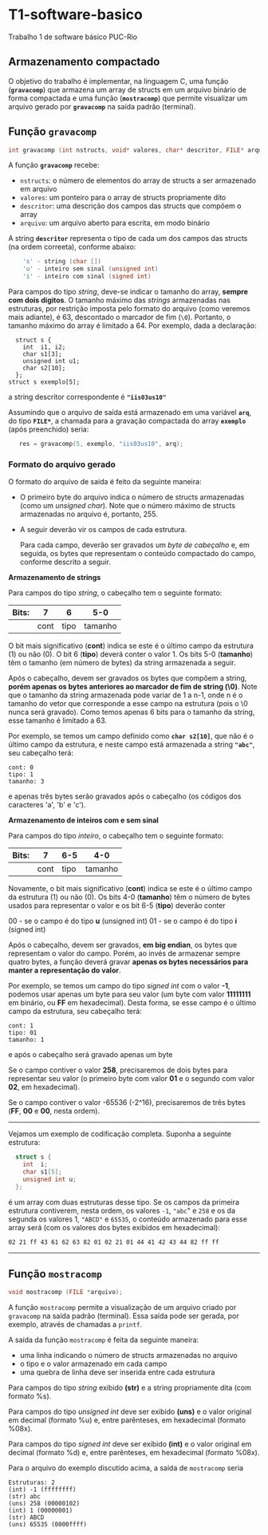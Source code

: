 # T1-software-basico
Trabalho 1 de software básico PUC-Rio

## Armazenamento compactado

O objetivo do trabalho é implementar, na linguagem C, uma função (**`gravacomp`**) que armazena um array de structs em um arquivo binário de forma compactada e uma função (**`mostracomp`**) que permite visualizar um arquivo gerado por **`gravacomp`** na saída padrão (terminal).

## Função `gravacomp`

```c
int gravacomp (int nstructs, void* valores, char* descritor, FILE* arquivo);
```

A função **`gravacomp`** recebe:

- `nstructs`: o número de elementos do array de structs
a ser armazenado em arquivo
- `valores`: um ponteiro para o array de structs propriamente dito
- `descritor`: uma descrição dos campos das structs que compõem o array
- `arquivo`: um arquivo aberto para escrita, em modo binário

A string **`descritor`** representa o tipo de cada um dos campos das structs (na ordem correeta), conforme abaixo:

```c
    's' - string (char [])
    'u' - inteiro sem sinal (unsigned int)
    'i' - inteiro com sinal (signed int)
```
Para campos do tipo *string*, deve-se indicar o tamanho do array, **sempre com dois dígitos**. O tamanho máximo das *strings* armazenadas nas estruturas, por restrição imposta pelo formato do arquivo (como veremos mais adiante), é 63, descontado o marcador de fim (`\0`). Portanto, o tamanho máximo do array é limitado a 64.
Por exemplo, dada a declaração:
```
  struct s {
    int  i1, i2;
    char s1[3];
    unsigned int u1;
    char s2[10];
  };
struct s exemplo[5];
```

a string descritor correspondente é **`"iis03us10"`**

Assumindo que o arquivo de saída está armazenado em uma variável **`arq`**, do tipo **`FILE*`**, a chamada para a gravação compactada do array **`exemplo`** (após preenchido) seria:

```c
   res = gravacomp(5, exemplo, "iis03us10", arq);
```

### Formato do arquivo gerado

O formato do arquivo de saída é feito da seguinte maneira:

- O primeiro byte do arquivo indica o número de structs armazenadas (como
um *unsigned char*). Note que o número máximo de structs armazenadas no arquivo é, portanto, 255.
- A seguir deverão vir os campos de cada estrutura.
    
    Para cada campo, deverão ser gravados um *byte de cabeçalho* e, em seguida,
    os bytes que representam o conteúdo compactado do campo, conforme descrito
    a seguir.
    

**Armazenamento de strings**

Para campos do tipo *string*, o cabeçalho tem o seguinte formato:

| Bits: | 7 | 6 | 5-0 |
| --- | --- | --- | --- |
|  | cont | tipo | tamanho |

O bit mais significativo (**cont**) indica se este é o último campo da estrutura (1) ou não (0). O bit 6 (**tipo**) deverá conter o valor 1. Os bits 5-0 (**tamanho**) têm o tamanho (em número de bytes) da string armazenada a seguir.

Após o cabeçalho, devem ser gravados os bytes que compõem a string, **porém apenas os bytes anteriores ao marcador de fim de string (\0)**. Note que o tamanho da string armazenada pode variar de 1 a n-1, onde n é o tamanho do vetor que corresponde a esse campo na estrutura (pois o \0 nunca será gravado). Como temos apenas 6 bits para o tamanho da string, esse tamanho é limitado a 63.

Por exemplo, se temos um campo definido como **`char s2[10]`**, que não é o último campo da estrutura, e neste campo está armazenada a string **`"abc"`**, seu cabeçalho terá:

```
cont: 0
tipo: 1
tamanho: 3
```

e apenas três bytes serão gravados após o cabeçalho (os códigos dos caracteres 'a', 'b' e 'c').

**Armazenamento de inteiros com e sem sinal**

Para campos do tipo *inteiro*, o cabeçalho tem o seguinte formato:

| Bits: | 7 | 6-5 | 4-0 |
| --- | --- | --- | --- |
|  | cont | tipo | tamanho |

Novamente, o bit mais significativo (**cont**) indica se este é o último campo da estrutura (1) ou não (0). Os bits 4-0 (**tamanho**) têm o número de bytes usados para representar o valor e os bit 6-5 (**tipo**) deverão conter

00 - se o campo é do tipo **u** (unsigned int)
 01 - se o campo é do tipo **i** (signed int)

Após o cabeçalho, devem ser gravados, **em big endian**, os bytes que representam o valor do campo. Porém, ao invés de armazenar sempre quatro bytes, a função deverá gravar **apenas os bytes necessários para manter a representação do valor**.

Por exemplo, se temos um campo do tipo *signed int* com o valor **-1**, podemos usar apenas um byte para seu valor (um byte com valor **11111111** em binário, ou **FF** em hexadecimal). Desta forma, se esse campo é o último campo da estrutura, seu cabeçalho terá:

```
cont: 1
tipo: 01
tamanho: 1
```

e após o cabeçalho será gravado apenas um byte

Se o campo contiver o valor **258**, precisaremos de dois bytes para representar seu valor (o primeiro byte com valor **01** e o segundo com valor **02**, em hexadecimal).

Se o campo contiver o valor -65536 (-2^16), precisaremos de três bytes
(**FF**, **00** e **00**, nesta ordem).

---

Vejamos um exemplo de codificação completa. Suponha a seguinte estrutura:

```c
  struct s {
    int  i;
    char s1[5];
    unsigned int u;
  };
```

é um array com duas estruturas desse tipo. Se os campos da primeira estrutura contiverem, nesta ordem, os valores `-1`, `"abc`" e `258` e os da segunda os valores 1, `"ABCD"` e `65535`, o conteúdo armazenado para esse array será (com os valores dos bytes exibidos em hexadecimal):

`02 21 ff 43 61 62 63 82 01 02 21 01 44 41 42 43 44 82 ff ff`

---

## Função `mostracomp`

```c
void mostracomp (FILE *arquivo);
```

A função `mostracomp` permite a visualização de um arquivo criado por `gravacomp` na saída padrão (terminal). Essa saída pode ser gerada, por exemplo, através de chamadas a `printf`.

A saída da função `mostracomp` é feita da seguinte maneira:

- uma linha indicando o número de structs armazenadas no arquivo
- o tipo e o valor armazenado em cada campo
- uma quebra de linha deve ser inserida entre cada estrutura

Para campos do tipo *string* exibido **(str)** e a string propriamente dita (com formato %s).

Para campos do tipo *unsigned int* deve ser exibido **(uns)** e o valor original em decimal (formato %u) e, entre parênteses, em hexadecimal (formato %08x).

Para campos do tipo *signed int* deve ser exibido **(int)** e o valor original em decimal (formato %d) e, entre parênteses, em hexadecimal (formato %08x).

Para o arquivo do exemplo discutido acima, a saída de  `mostracomp`  seria

```
Estruturas: 2
(int) -1 (ffffffff)
(str) abc
(uns) 258 (00000102)
(int) 1 (00000001)
(str) ABCD
(uns) 65535 (0000ffff)
```
